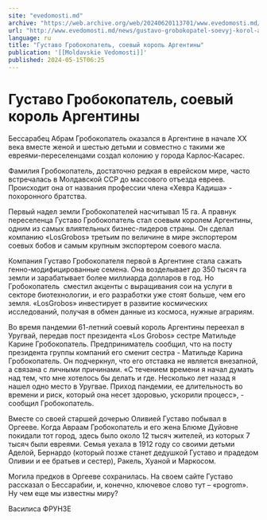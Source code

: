 ```yaml
---
site: "evedomosti.md"
archive: "https://web.archive.org/web/20240620113701/www.evedomosti.md/news/gustavo-grobokopatel-soevyj-korol-argentiny"
url: "http://www.evedomosti.md/news/gustavo-grobokopatel-soevyj-korol-argentiny"
language: ru
title: "Густаво Гробокопатель, соевый король Аргентины"
publication: '[[Moldavskie Vedomosti]]'
published: 2024-05-15T06:25
---
```


# Густаво Гробокопатель, соевый король Аргентины

Бессарабец Абрам Гробокопатель оказался в Аргентине в начале ХХ века вместе женой и шестью детьми и совместно с такими же евреями-переселенцами создал колонию у города Карлос‑Касарес.

Фамилия Гробокопатель, достаточно редкая в еврейском мире, часто встречалась в Молдавской ССР до массового отъезда евреев. Происходит она от названия профессии члена «Хевра Кадиша» - похоронного братства.

Первый надел земли Гробокопателей насчитывал 15 га. А правнук переселенца Густаво Гробокопатель стал соевым королем Аргентины, одним из самых влиятельных бизнес-лидеров страны. Он сделал компанию «LosGrobos» третьим по величине в мире экспортером соевых бобов и самым крупным экспортером соевого масла.

Компания Густаво Гробокопателя первой в Аргентине стала сажать генно-модифицированные семена. Она возделывает до 350 тысяч га земли и зарабатывает более миллиарда долларов в год. Но Гробокопатель  сместил акценты с выращивания сои на услуги в секторе биотехнологии, и его разработки уже стоят больше, чем его земля. «LosGrobos» инвестирует в развитие космических исследований, получая в обмен данные из космоса, нужные аграриям.

Во время пандемии 61-летний соевый король Аргентины переехал в Уругвай, передав пост президента «Los Grobos» сестре Матильде Карине Гробокопатель. Предприниматель сообщил, что на посту президента группы компаний его сменит сестра - Матильде Карина Гробокопатель. Он подчеркнул, что его отставка не является внезапной, а связана с личными причинами. «С течением времени я начал думать над тем, что мне хотелось бы делать и где. Несколько лет назад я нашел одно место в Уругвае. Приход пандемии, ее длительность во времени и риск, который она несет здоровью, ускорили процесс», - сообщил Гробокопатель.

Вместе со своей старшей дочерью Оливией Густаво побывал в Оргееве. Когда Авраам Гробокопатель и его жена Блюме Дуйовне покидали тот город, здесь было около 12 тысяч жителей, из которых 7 тысяч были евреями. Семья уехала в 1912 году со своими детьми Аделой, Бернардо (который позже станет дедушкой Густаво и прадедом Оливии и ее братьев и сестер), Ракель, Хуаной и Маркосом.

Могила предков в Оргееве сохранилась. На своем сайте Густаво рассказал о Бессарабии, и, конечно, ключевое слово тут – «pogrom». Ну чем еще мы известны миру?

Василиса ФРУНЗЕ